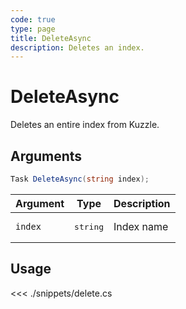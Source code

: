 ```yaml
---
code: true
type: page
title: DeleteAsync
description: Deletes an index.
---
```


# DeleteAsync

Deletes an entire index from Kuzzle.

## Arguments

```cs
Task DeleteAsync(string index);
```

| Argument | Type              | Description |
|----------|-------------------|-------------|
| `index`  | <pre>string</pre> | Index name  |

## Usage

<<< ./snippets/delete.cs
